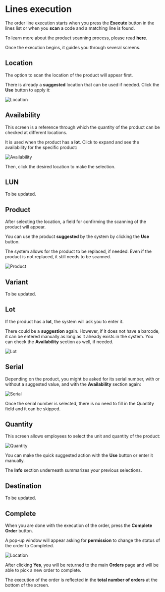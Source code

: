 # Lines execution

The order line execution starts when you press the **Execute** button in the lines list or when you **scan** a code and a matching line is found.

To learn more about the product scanning process, please read **[here](https://docs.erp.net/tech/modules/logistics/wms/wms-worker/orders/scanning.html)**.

Once the execution begins, it guides you through several screens.

## Location

The option to scan the location of the product will appear first. 

There is already a **suggested** location that can be used if needed. Click the <b>Use</b> button to apply it:

![Location](pictures/order-location.png)

## Availability

This screen is a reference through which the quantity of the product can be checked at different locations. 

It is used when the product has a **lot**. Click to expand and see the availability for the specific product:

![Availability](pictures/order-availability.png)

Then, click the desired location to make the selection.

## LUN

To be updated.

## Product

After selecting the location, a field for confirming the scanning of the product will appear. 

You can use the product **suggested** by the system by clicking the <b>Use</b> button. 

The system allows for the product to be replaced, if needed. Even if the product is not replaced, it still needs to be scanned.

![Product](pictures/order-product.png)

## Variant

To be updated.

## Lot

If the product has a **lot**, the system will ask you to enter it. 

There could be a **suggestion** again. However, if it does not have a barcode, it can be entered manually as long as it already exists in the system. You can check the **Availability** section as well, if needed.

![Lot](pictures/order-lot.png)

## Serial

Depending on the product, you might be asked for its serial number, with or without a suggested value, and with the **Availability** section again:

![Serial](pictures/order-serial.png)

Once the serial number is selected, there is no need to fill in the Quantity field and it can be skipped.

## Quantity

This screen allows employees to select the unit and quantity of the product:

![Quantity](pictures/order-quantity.png)

You can make the quick suggested action with the <b>Use</b> button or enter it manually. 

The <b>Info</b> section underneath summarizes your previous selections.

## Destination

To be updated.

## Complete

When you are done with the execution of the order, press the <b>Complete Order</b> button.

A pop-up window will appear asking for **permission** to change the status of the order to Completed.

![Location](pictures/order-complete.png)

After clicking **Yes**, you will be returned to the main **Orders** page and will be able to pick a new order to complete.

The execution of the order is reflected in the **total number of orders** at the bottom of the screen.
